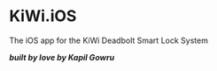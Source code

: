 KiWi.iOS
========

The iOS app for the KiWi Deadbolt Smart Lock System

_**built by love by Kapil Gowru**_

